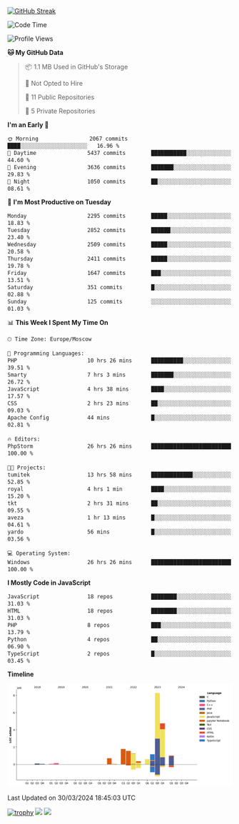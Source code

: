 [![GitHub Streak](https://github-readme-streak-stats.herokuapp.com/?user=yogik10)](https://git.io/streak-stats)
<!--START_SECTION:waka-->
![Code Time](http://img.shields.io/badge/Code%20Time-374%20hrs%2015%20mins-blue)

![Profile Views](http://img.shields.io/badge/Profile%20Views-0-blue)

**🐱 My GitHub Data** 

> 📦 1.1 MB Used in GitHub's Storage 
 > 
> 🚫 Not Opted to Hire
 > 
> 📜 11 Public Repositories 
 > 
> 🔑 5 Private Repositories 
 > 
**I'm an Early 🐤** 

```text
🌞 Morning                2067 commits        ████░░░░░░░░░░░░░░░░░░░░░   16.96 % 
🌆 Daytime                5437 commits        ███████████░░░░░░░░░░░░░░   44.60 % 
🌃 Evening                3636 commits        ███████░░░░░░░░░░░░░░░░░░   29.83 % 
🌙 Night                  1050 commits        ██░░░░░░░░░░░░░░░░░░░░░░░   08.61 % 
```
📅 **I'm Most Productive on Tuesday** 

```text
Monday                   2295 commits        █████░░░░░░░░░░░░░░░░░░░░   18.83 % 
Tuesday                  2852 commits        ██████░░░░░░░░░░░░░░░░░░░   23.40 % 
Wednesday                2509 commits        █████░░░░░░░░░░░░░░░░░░░░   20.58 % 
Thursday                 2411 commits        █████░░░░░░░░░░░░░░░░░░░░   19.78 % 
Friday                   1647 commits        ███░░░░░░░░░░░░░░░░░░░░░░   13.51 % 
Saturday                 351 commits         █░░░░░░░░░░░░░░░░░░░░░░░░   02.88 % 
Sunday                   125 commits         ░░░░░░░░░░░░░░░░░░░░░░░░░   01.03 % 
```


📊 **This Week I Spent My Time On** 

```text
🕑︎ Time Zone: Europe/Moscow

💬 Programming Languages: 
PHP                      10 hrs 26 mins      ██████████░░░░░░░░░░░░░░░   39.51 % 
Smarty                   7 hrs 3 mins        ███████░░░░░░░░░░░░░░░░░░   26.72 % 
JavaScript               4 hrs 38 mins       ████░░░░░░░░░░░░░░░░░░░░░   17.57 % 
CSS                      2 hrs 23 mins       ██░░░░░░░░░░░░░░░░░░░░░░░   09.03 % 
Apache Config            44 mins             █░░░░░░░░░░░░░░░░░░░░░░░░   02.81 % 

🔥 Editors: 
PhpStorm                 26 hrs 26 mins      █████████████████████████   100.00 % 

🐱‍💻 Projects: 
tumitek                  13 hrs 58 mins      █████████████░░░░░░░░░░░░   52.85 % 
royal                    4 hrs 1 min         ████░░░░░░░░░░░░░░░░░░░░░   15.20 % 
tkt                      2 hrs 31 mins       ██░░░░░░░░░░░░░░░░░░░░░░░   09.55 % 
aveza                    1 hr 13 mins        █░░░░░░░░░░░░░░░░░░░░░░░░   04.61 % 
yardo                    56 mins             █░░░░░░░░░░░░░░░░░░░░░░░░   03.56 % 

💻 Operating System: 
Windows                  26 hrs 26 mins      █████████████████████████   100.00 % 
```

**I Mostly Code in JavaScript** 

```text
JavaScript               18 repos            ████████░░░░░░░░░░░░░░░░░   31.03 % 
HTML                     18 repos            ████████░░░░░░░░░░░░░░░░░   31.03 % 
PHP                      8 repos             ███░░░░░░░░░░░░░░░░░░░░░░   13.79 % 
Python                   4 repos             ██░░░░░░░░░░░░░░░░░░░░░░░   06.90 % 
TypeScript               2 repos             █░░░░░░░░░░░░░░░░░░░░░░░░   03.45 % 
```



**Timeline**

![Lines of Code chart](https://raw.githubusercontent.com/Yogik10/Yogik10/main/assets/bar_graph.png)


 Last Updated on 30/03/2024 18:45:03 UTC
<!--END_SECTION:waka-->
[![trophy](https://github-profile-trophy.vercel.app/?username=yogik10)](https://github.com/ryo-ma/github-profile-trophy)
![](https://github-profile-summary-cards.vercel.app/api/cards/profile-details?username=yogik10&theme=solarized_dark)
![](https://github-profile-summary-cards.vercel.app/api/cards/most-commit-language?username=yogik10&theme=solarized_dark)


